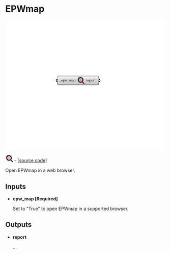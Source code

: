 # EPWmap

![](../../images/components/EPWmap.png)

![](../../images/icons/EPWmap.png) - [\[source code\]](https://github.com/ladybug-tools/ladybug-grasshopper/blob/master/ladybug\_grasshopper/src/LB%20EPWmap.py)

Open EPWmap in a web browser.

## Inputs

*   **epw\_map \[Required]**

    Set to "True" to open EPWmap in a supported browser.&#x20;

## Outputs

*   **report**

    ...&#x20;
